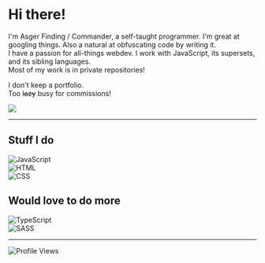 # Hi there!

I'm Asger Finding / Commander, a self-taught programmer. I'm great at googling things. Also a natural at obfuscating code by writing it.  
I have a passion for all-things webdev. I work with JavaScript, its supersets, and its sibling languages.  
Most of my work is in private repositories!

I don't keep a portfolio.  
Too ~~lazy~~ busy for commissions! 

<img align='center' src='https://github-readme-stats.vercel.app/api?username=CommanderAnime&include_all_commits=true&show_icons=true&hide_title=true&hide_rank=true&hide_border=true&disable_animations=true&theme=dracula'/>

---

## Stuff I do

![JavaScript](https://img.shields.io/badge/javascript-282a36.svg?&style=for-the-badge&logo=javascript&logoColor=f1e05a)\
![HTML](https://img.shields.io/badge/HTML-282a36.svg?style=for-the-badge&logo=html5&logoColor=e34c26)\
![CSS](https://img.shields.io/badge/CSS-282a36.svg?style=for-the-badge&logo=css3&logoColor=563d7c)

## Would love to do more

![TypeScript](https://img.shields.io/badge/typescript-282a36.svg?&style=for-the-badge&logo=typescript&logoColor=007acc)\
![SASS](https://img.shields.io/badge/SASS-282a36.svg?style=for-the-badge&logo=SASS&logoColor=ff69b4)

---

![Profile Views](https://komarev.com/ghpvc/?username=CommanderAnime&color=c4475c&style=flat-square)
